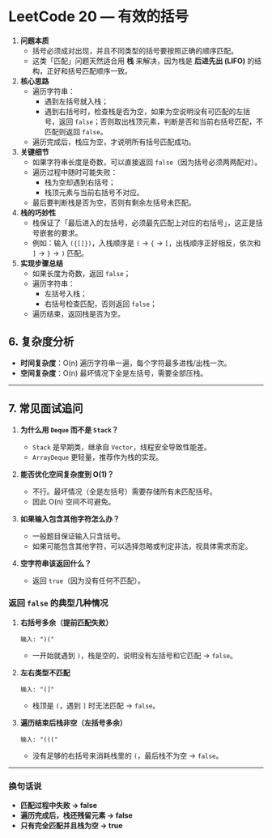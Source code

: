# LeetCode 20 — 有效的括号

1. **问题本质**
   - 括号必须成对出现，并且不同类型的括号要按照正确的顺序匹配。
   - 这类「匹配」问题天然适合用 **栈** 来解决，因为栈是 **后进先出 (LIFO)** 的结构，正好和括号匹配顺序一致。
2. **核心思路**
   - 遍历字符串：
     - 遇到左括号就入栈；
     - 遇到右括号时，检查栈是否为空，如果为空说明没有可匹配的左括号，返回 `false`；否则取出栈顶元素，判断是否和当前右括号匹配，不匹配则返回 `false`。
   - 遍历完成后，栈应为空，才说明所有括号匹配成功。
3. **关键细节**
   - 如果字符串长度是奇数，可以直接返回 `false`（因为括号必须两两配对）。
   - 遍历过程中随时可能失败：
     - 栈为空却遇到右括号；
     - 栈顶元素与当前右括号不对应。
   - 最后要判断栈是否为空，否则有剩余左括号未匹配。
4. **栈的巧妙性**
   - 栈保证了「最后进入的左括号，必须最先匹配上对应的右括号」，这正是括号嵌套的要求。
   - 例如：输入 `({[]})`，入栈顺序是 `(` → `{` → `[`，出栈顺序正好相反，依次和 `]` → `}` → `)` 匹配。
5. **实现步骤总结**
   - 如果长度为奇数，返回 `false`；
   - 遍历字符串：
     - 左括号入栈；
     - 右括号检查匹配，否则返回 `false`；
   - 遍历结束，返回栈是否为空。

## 6. 复杂度分析

- **时间复杂度**：O(n)
  遍历字符串一遍，每个字符最多进栈/出栈一次。
- **空间复杂度**：O(n)
  最坏情况下全是左括号，需要全部压栈。

------

## 7. 常见面试追问

1. **为什么用 `Deque` 而不是 `Stack`？**

   - `Stack` 是早期类，继承自 `Vector`，线程安全导致性能差。
   - `ArrayDeque` 更轻量，推荐作为栈的实现。

2. **能否优化空间复杂度到 O(1)？**

   - 不行。最坏情况（全是左括号）需要存储所有未匹配括号。
   - 因此 O(n) 空间不可避免。

3. **如果输入包含其他字符怎么办？**

   - 一般题目保证输入只含括号。
   - 如果可能包含其他字符，可以选择忽略或判定非法，视具体需求而定。

4. **空字符串该返回什么？**

   - 返回 `true`（因为没有任何不匹配）。

     

### 返回 `false` 的典型几种情况

1. **右括号多余（提前匹配失败）**

   ```
   输入: ")("
   ```

   - 一开始就遇到 `)`，栈是空的，说明没有左括号和它匹配 → `false`。

2. **左右类型不匹配**

   ```
   输入: "(]"
   ```

   - 栈顶是 `(`，遇到 `]` 时无法匹配 → `false`。

3. **遍历结束后栈非空（左括号多余）**

   ```
   输入: "((("
   ```

   - 没有足够的右括号来消耗栈里的 `(`，最后栈不为空 → `false`。

------

### 换句话说

- **匹配过程中失败 → false**
- **遍历完成后，栈还残留元素 → false**
- **只有完全匹配并且栈为空 → true**

```

```


